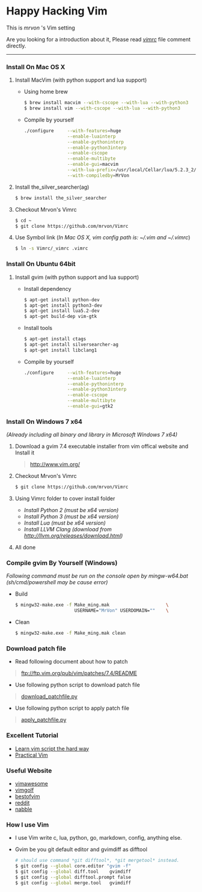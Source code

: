 # Happy Hacking Vim #
This is *mrvon* 's Vim setting

Are you looking for a introduction about it, Please read *[vimrc](https://github.com/mrvon/Vimrc/blob/master/_vimrc)* file comment directly.

----------

### Install On Mac OS X ###

1. Install MacVim (with python support and lua support)

    + Using home brew
        ```sh
        $ brew install macvim --with-cscope --with-lua --with-python3
        $ brew install vim --with-cscope --with-lua --with-python3
        ```


    + Compile by yourself
        ```sh
        ./configure     --with-features=huge                             \
                        --enable-luainterp                               \
                        --enable-pythoninterp                            \
                        --enable-python3interp                           \
                        --enable-cscope                                  \
                        --enable-multibyte                               \
                        --enable-gui=macvim                              \
                        --with-lua-prefix=/usr/local/Cellar/lua/5.2.3_2/ \
                        --with-compiledby=MrVon                          \
        ```
2. Install the_silver_searcher(ag)

    ```sh
    $ brew install the_silver_searcher
    ```

3. Checkout Mrvon's Vimrc

    ```sh
    $ cd ~
    $ git clone https://github.com/mrvon/Vimrc
    ```

4. Use Symbol link (*In Mac OS X, vim config path is: ~/.vim and ~/.vimrc*)

    ```sh
    $ ln -s Vimrc/_vimrc .vimrc
    ```

### Install On Ubuntu 64bit ###

1. Install gvim (with python support and lua support)

    + Install dependency
        ```sh
        $ apt-get install python-dev
        $ apt-get install python3-dev
        $ apt-get install lua5.2-dev
        $ apt-get build-dep vim-gtk
        ```

    + Install tools
        ```sh
        $ apt-get install ctags
        $ apt-get install silversearcher-ag
        $ apt-get install libclang1
        ```

    + Compile by yourself
        ```sh
        ./configure     --with-features=huge                             \
                        --enable-luainterp                               \
                        --enable-pythoninterp                            \
                        --enable-python3interp                           \
                        --enable-cscope                                  \
                        --enable-multibyte                               \
                        --enable-gui=gtk2				                 \
        ```

### Install On Windows 7 x64 ###
*(Already including all binary and library in Microsoft Windows 7 x64)*

1. Download a gvim 7.4 executable installer from vim offical website and Install it

	> http://www.vim.org/

2. Checkout Mrvon's Vimrc

    ```sh
    $ git clone https://github.com/mrvon/Vimrc
    ```

3. Using Vimrc folder to cover install folder
	+ *Install Python 2     (must be x64 version)*
	+ *Install Python 3     (must be x64 version)*
	+ *Install Lua 	        (must be x64 version)*
    + *Install LLVM Clang   (download from http://llvm.org/releases/download.html)*

4. All done

### Compile gvim By Yourself (Windows) ###
*Following command must be run on the console open by mingw-w64.bat
 (sh/cmd/powershell may be cause error)*

+ Build

    ```sh
    $ mingw32-make.exe -f Make_ming.mak                     \
                          USERNAME="MrVon" USERDOMAIN=""    \
    ```

+ Clean

    ```sh
    $ mingw32-make.exe -f Make_ming.mak clean
    ```

### Download patch file ###
* Read following document about how to patch

> ftp://ftp.vim.org/pub/vim/patches/7.4/README

* Use following python script to download patch file

> [download_patchfile.py](https://github.com/mrvon/Vimrc/blob/master/vim74/code/download_patchfile.py)

* Use following python script to apply patch file

> [apply_patchfile.py](https://github.com/mrvon/Vimrc/blob/master/vim74/code/apply_patchfile.py)

### Excellent Tutorial ###
+ [Learn vim script the hard way](http://learnvimscriptthehardway.stevelosh.com/)
+ [Practical Vim]()

### Useful Website ###
+ [vimawesome](http://vimawesome.com/)
+ [vimgolf](http://vimgolf.com/)
+ [bestofvim](http://bestofvim.com/)
+ [reddit](http://www.reddit.com/r/vim/)
+ [nabble](http://vim.1045645.n5.nabble.com/)

### How I use Vim
+ I use Vim write c, lua, python, go, markdown, config, anything else.

+ Gvim be you git default editor and gvimdiff as difftool

    ```sh
    # should use command *git difftool*, *git mergetool* instead.
    $ git config --global core.editor "gvim -f"
    $ git config --global diff.tool    gvimdiff
    $ git config --global difftool.prompt false
    $ git config --global merge.tool   gvimdiff
    ```

